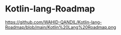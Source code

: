 # Kotlin-lang-Roadmap
https://github.com/WAHID-QANDIL/Kotlin-lang-Roadmap/blob/main/Kotlin%20Lang%20Roadmap.png
